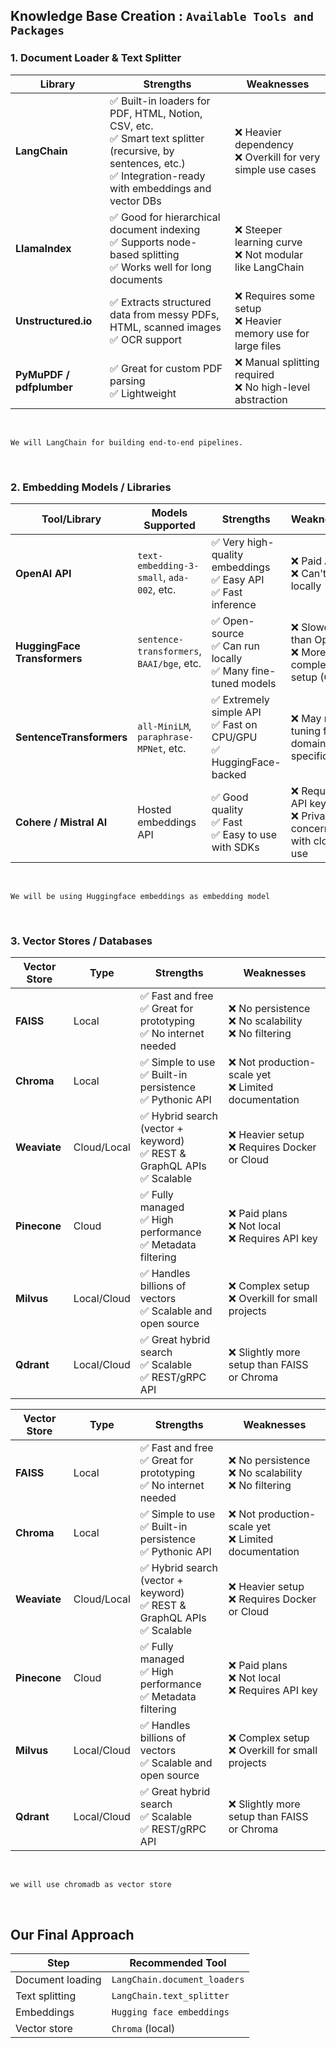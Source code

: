 ## Knowledge Base Creation : ` Available Tools and Packages ` 

### 1. Document Loader & Text Splitter

| Library                  | Strengths                                                                                                                                                          | Weaknesses                                                    |
| ------------------------ | ------------------------------------------------------------------------------------------------------------------------------------------------------------------ | ------------------------------------------------------------- |
| **LangChain**            | ✅ Built-in loaders for PDF, HTML, Notion, CSV, etc.<br>✅ Smart text splitter (recursive, by sentences, etc.)<br>✅ Integration-ready with embeddings and vector DBs | ❌ Heavier dependency<br>❌ Overkill for very simple use cases  |
| **LlamaIndex**           | ✅ Good for hierarchical document indexing<br>✅ Supports node-based splitting<br>✅ Works well for long documents                                                    | ❌ Steeper learning curve<br>❌ Not modular like LangChain      |
| **Unstructured.io**      | ✅ Extracts structured data from messy PDFs, HTML, scanned images<br>✅ OCR support                                                                                  | ❌ Requires some setup<br>❌ Heavier memory use for large files |
| **PyMuPDF / pdfplumber** | ✅ Great for custom PDF parsing<br>✅ Lightweight                                                                                                                    | ❌ Manual splitting required<br>❌ No high-level abstraction    |

<br>

`We will LangChain for building end-to-end pipelines.`


<br>

### 2. Embedding Models / Libraries

| Tool/Library                 | Models Supported                          | Strengths                                                           | Weaknesses                                              |
| ---------------------------- | ----------------------------------------- | ------------------------------------------------------------------- | ------------------------------------------------------- |
| **OpenAI API**               | `text-embedding-3-small`, `ada-002`, etc. | ✅ Very high-quality embeddings<br>✅ Easy API<br>✅ Fast inference    | ❌ Paid API<br>❌ Can't run locally                       |
| **HuggingFace Transformers** | `sentence-transformers`, `BAAI/bge`, etc. | ✅ Open-source<br>✅ Can run locally<br>✅ Many fine-tuned models      | ❌ Slower than OpenAI<br>❌ More complex setup (GPU)      |
| **SentenceTransformers**     | `all-MiniLM`, `paraphrase-MPNet`, etc.    | ✅ Extremely simple API<br>✅ Fast on CPU/GPU<br>✅ HuggingFace-backed | ❌ May need tuning for domain-specific data              |
| **Cohere / Mistral AI**      | Hosted embeddings API                     | ✅ Good quality<br>✅ Fast<br>✅ Easy to use with SDKs                 | ❌ Requires API key<br>❌ Privacy concerns with cloud use |

<br>

`We will be using Huggingface embeddings as embedding model`

<br>

### 3. Vector Stores / Databases

| Vector Store | Type        | Strengths                                                                 | Weaknesses                                             |
| ------------ | ----------- | ------------------------------------------------------------------------- | ------------------------------------------------------ |
| **FAISS**    | Local       | ✅ Fast and free<br>✅ Great for prototyping<br>✅ No internet needed        | ❌ No persistence<br>❌ No scalability<br>❌ No filtering |
| **Chroma**   | Local       | ✅ Simple to use<br>✅ Built-in persistence<br>✅ Pythonic API               | ❌ Not production-scale yet<br>❌ Limited documentation  |
| **Weaviate** | Cloud/Local | ✅ Hybrid search (vector + keyword)<br>✅ REST & GraphQL APIs<br>✅ Scalable | ❌ Heavier setup<br>❌ Requires Docker or Cloud          |
| **Pinecone** | Cloud       | ✅ Fully managed<br>✅ High performance<br>✅ Metadata filtering             | ❌ Paid plans<br>❌ Not local<br>❌ Requires API key      |
| **Milvus**   | Local/Cloud | ✅ Handles billions of vectors<br>✅ Scalable and open source               | ❌ Complex setup<br>❌ Overkill for small projects       |
| **Qdrant**   | Local/Cloud | ✅ Great hybrid search<br>✅ Scalable<br>✅ REST/gRPC API                    | ❌ Slightly more setup than FAISS or Chroma             |


| Vector Store | Type        | Strengths                                                                 | Weaknesses                                             |
| ------------ | ----------- | ------------------------------------------------------------------------- | ------------------------------------------------------ |
| **FAISS**    | Local       | ✅ Fast and free<br>✅ Great for prototyping<br>✅ No internet needed        | ❌ No persistence<br>❌ No scalability<br>❌ No filtering |
| **Chroma**   | Local       | ✅ Simple to use<br>✅ Built-in persistence<br>✅ Pythonic API               | ❌ Not production-scale yet<br>❌ Limited documentation  |
| **Weaviate** | Cloud/Local | ✅ Hybrid search (vector + keyword)<br>✅ REST & GraphQL APIs<br>✅ Scalable | ❌ Heavier setup<br>❌ Requires Docker or Cloud          |
| **Pinecone** | Cloud       | ✅ Fully managed<br>✅ High performance<br>✅ Metadata filtering             | ❌ Paid plans<br>❌ Not local<br>❌ Requires API key      |
| **Milvus**   | Local/Cloud | ✅ Handles billions of vectors<br>✅ Scalable and open source               | ❌ Complex setup<br>❌ Overkill for small projects       |
| **Qdrant**   | Local/Cloud | ✅ Great hybrid search<br>✅ Scalable<br>✅ REST/gRPC API                    | ❌ Slightly more setup than FAISS or Chroma             |

<br>

`we will use chromadb as vector store`

<br>


## Our Final Approach

| Step             | Recommended Tool                          |
| ---------------- | ----------------------------------------- |
| Document loading | `LangChain.document_loaders`  |
| Text splitting   | `LangChain.text_splitter`                 |
| Embeddings       | `Hugging face embeddings`    |
| Vector store     | `Chroma` (local)    |
